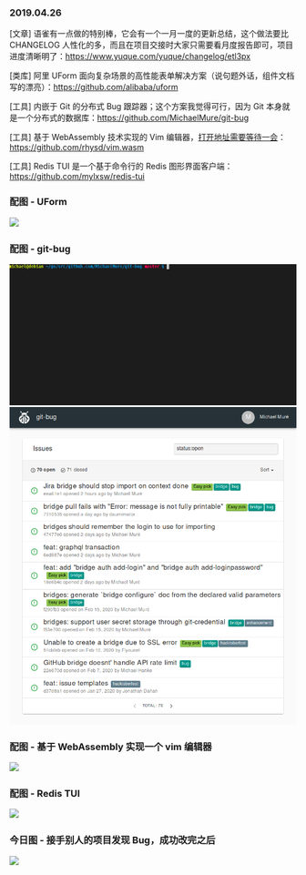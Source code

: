 ### 2019.04.26

[文章] 语雀有一点做的特别棒，它会有一个一月一度的更新总结，这个做法要比 CHANGELOG 人性化的多，而且在项目交接时大家只需要看月度报告即可，项目进度清晰明了：<https://www.yuque.com/yuque/changelog/etl3px>

[类库] 阿里 UForm 面向复杂场景的高性能表单解决方案（说句题外话，组件文档写的漂亮）：<https://github.com/alibaba/uform>

[工具] 内嵌于 Git 的分布式 Bug 跟踪器；这个方案我觉得可行，因为 Git 本身就是一个分布式的数据库：<https://github.com/MichaelMure/git-bug>

[工具] 基于 WebAssembly 技术实现的 Vim 编辑器，[打开地址需要等待一会](https://rhysd.github.io/vim.wasm/)：<https://github.com/rhysd/vim.wasm>

[工具] Redis TUI 是一个基于命令行的 Redis 图形界面客户端：<https://github.com/mylxsw/redis-tui>


### 配图 - UForm
![](https://ws1.sinaimg.cn/large/62bfa70bly1g2futjhz2ij227i12aqt9.jpg)

### 配图 - git-bug
![](https://raw.githubusercontent.com/MichaelMure/git-bug/master/misc/termui_recording.gif)
![](https://raw.githubusercontent.com/MichaelMure/git-bug/master/misc/webui1.png)

### 配图 - 基于 WebAssembly 实现一个 vim 编辑器
![](https://ws1.sinaimg.cn/large/62bfa70bly1g2fucgmbxug20f605ajyy.gif)

### 配图 - Redis TUI
![](https://github.com/mylxsw/redis-tui/raw/master/preview.gif)

### 今日图 - 接手别人的项目发现 Bug，成功改完之后
![](https://user-gold-cdn.xitu.io/2019/4/26/16a576eb31ed1963?imageView2/2/w/800/q/100)
